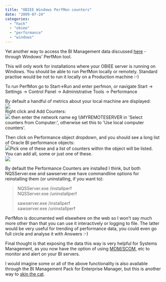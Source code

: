 ```yaml
---
title: "OBIEE Windows PerfMon counters"
date: "2009-07-24"
categories: 
  - "hack"
  - "obiee"
  - "performance"
  - "windows"
---
```


Yet another way to access the BI Management data discussed [here](http://rnm1978.blogspot.com/2009/07/21/obiee-admin-tools-amp-hacks/) - through Windows' PerfMon tool.  
  
This will only work for installations where your OBIEE server is running on Windows. You should be able to run PerfMon locally or remotely. Standard practise would be not to run it locally on a Production machine :-)  
  
To run PerfMon go to Start->Run and enter perfmon, or navigate Start -> Settings -> Control Panel -> Administrative Tools -> Performance  
  
By default a handful of metrics about your local machine are displayed:  
![](/images/rnm1978/perfmon0.png)  
Right click and Add Counters:  
![](/images/rnm1978/perfmon0a.png) then enter the network name eg \\\\MYREMOTESERVER in 'Select counters from Computer:', otherwise set this to 'Use local computer counters'.  
  
Then click on Performance object dropdown, and you should see a long list of Oracle BI performance objects:  
![](/images/rnm1978/perfmon1.png)Pick one of these and a list of counters within the object will be listed. You can add all, some or just one of these.  
![](/images/rnm1978/perfmon2.png)  
  
By default the Performance Counters are installed I think, but both NQSServer.exe and sawserver.exe have commandline options for reinstalling them (or uninstalling, if you want to):  

> NQSServer.exe /installperf  
> NQSServer.exe /uninstallperf  
>   
> sawserver.exe /installperf  
> sawserver.exe /uninstallperf  

PerfMon is documented well elsewhere on the web so I won't say much more other than that you can use it interactively or logging to file. The latter would be very useful for trending of performance data, you could even go full circle and analyse it with Answers :-)  
  
Final thought is that exposing the data this way is very helpful for Systems Management, as you now have the option of using [MOM/SCOM](http://www.microsoft.com/systemcenter/operationsmanager/en/us/default.aspx), etc to monitor and alert on your BI servers.  
  
I would imagine some or all of the above functionality is also available through the BI Management Pack for Enterprise Manager, but this is another way to [skin the cat](http://www.usingenglish.com/reference/idioms/there+are+many+ways+to+skin+a+cat.html).
